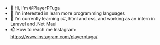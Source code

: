 - 👋 Hi, I’m @PlayerPTuga
- 👀 I’m interested in learn more programming languages
- 🌱 I’m currently learning c#, html and css, and working as an intern in Laravel and .Net Maui
- 📫 How to reach me Instagram: https://www.instagram.com/playerptuga/

<!---
PlayerPTuga/PlayerPTuga is a ✨ special ✨ repository because its `README.md` (this file) appears on your GitHub profile.
You can click the Preview link to take a look at your changes.
--->
